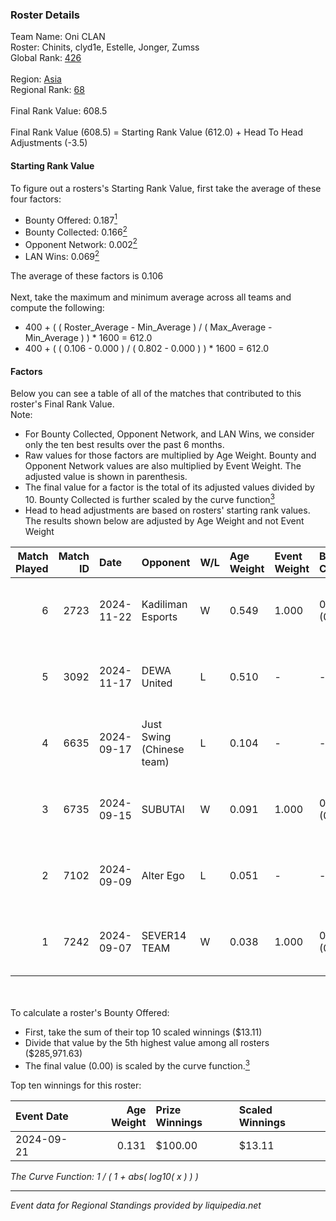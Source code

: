 ### Roster Details<br />
Team Name: Oni CLAN<br />
Roster: Chinits, clyd1e, Estelle, Jonger, Zumss<br />
Global Rank: [426](../../standings_global_2025_02_28.md)<br />
<br />
Region: [Asia]( ../../standings_asia_2025_02_28.md)<br />
Regional Rank: [68]( ../../standings_asia_2025_02_28.md)<br />
<br />
Final Rank Value:  608.5<br />
<br />
Final Rank Value (608.5) = Starting Rank Value (612.0) + Head To Head Adjustments (-3.5)<br />

#### Starting Rank Value<br />
To figure out a rosters's Starting Rank Value, first take the average of these four factors:<br />
- Bounty Offered: 0.187[<sup>1</sup>](#table2)
- Bounty Collected: 0.166[<sup>2</sup>](#table1)
- Opponent Network: 0.002[<sup>2</sup>](#table1)
- LAN Wins: 0.069[<sup>2</sup>](#table1)

The average of these factors is 0.106<br />
<br />
Next, take the maximum and minimum average across all teams and compute the following:<br />
- 400 + ( ( Roster_Average - Min_Average ) / ( Max_Average - Min_Average ) ) * 1600 = 612.0
- 400 + ( ( 0.106 - 0.000 ) / ( 0.802 - 0.000 ) ) * 1600 = 612.0


#### Factors<br />
Below you can see a table of all of the matches that contributed to this roster's Final Rank Value.<br />
Note:<br />

- For Bounty Collected, Opponent Network, and LAN Wins, we consider only the ten best results over the past 6 months.
- Raw values for those factors are multiplied by Age Weight. Bounty and Opponent Network values are also multiplied by Event Weight. The adjusted value is shown in parenthesis.
- The final value for a factor is the total of its adjusted values divided by 10. Bounty Collected is further scaled by the curve function[<sup>3</sup>](#curveFunction)
- Head to head adjustments are based on rosters' starting rank values. The results shown below are adjusted by Age Weight and not Event Weight
<span id="table1"></span><br />


| Match Played | Match ID | Date       | Opponent                  | W/L | Age Weight | Event Weight | Bounty Collected | Opponent Network | LAN Wins  | H2H Adj. | Roster                                  |
| -: | -: | :- | :- | :- | :- | :- | :- | :- | :- | -: | :- |
|            6 |     2723 | 2024-11-22 | Kadiliman Esports         | W   | 0.549      | 1.000        | 0.000 (0.000)    | 0.031 (0.017)    | 1 (0.549) |     4.14 | Chinits, clyd1e, Estelle, Jonger, Zumss |
|            5 |     3092 | 2024-11-17 | DEWA United               | L   | 0.510      | -            | -                | -                | -         |    -7.53 | Chinits, clyd1e, JMX, Jonger, Zumss     |
|            4 |     6635 | 2024-09-17 | Just Swing (Chinese team) | L   | 0.104      | -            | -                | -                | -         |    -0.61 | clyd1e, Jaytzy, Jonger, Whis, Zumss     |
|            3 |     6735 | 2024-09-15 | SUBUTAI                   | W   | 0.091      | 1.000        | 0.001 (0.000)    | 0.062 (0.006)    | 0 (0.000) |     1.10 | clyd1e, Estelle, Jaytzy, Whis, Zumss    |
|            2 |     7102 | 2024-09-09 | Alter Ego                 | L   | 0.051      | -            | -                | -                | -         |    -0.88 | clyd1e, Jaytzy, Jonger, Whis, Zumss     |
|            1 |     7242 | 2024-09-07 | SEVER14 TEAM              | W   | 0.038      | 1.000        | 0.000 (0.000)    | 0.000 (0.000)    | 0 (0.000) |     0.28 | clyd1e, Jaytzy, Jonger, Whis, Zumss     |

<br />
<span id="table2"></span><br />
To calculate a roster's Bounty Offered:<br />

- First, take the sum of their top 10 scaled winnings ($13.11)
- Divide that value by the 5th highest value among all rosters ($285,971.63)
- The final value (0.00) is scaled by the curve function.[<sup>3</sup>](#curveFunction)

Top ten winnings for this roster:<br />

| Event Date | Age Weight | Prize Winnings | Scaled Winnings |
| :- | -: | :- | :- |
| 2024-09-21 |      0.131 | $100.00        | $13.11          |


<span id="curveFunction"></span>_The Curve Function: 1 / ( 1 + abs( log10( x ) ) )_<br />

---
_Event data for Regional Standings provided by liquipedia.net_<br />

